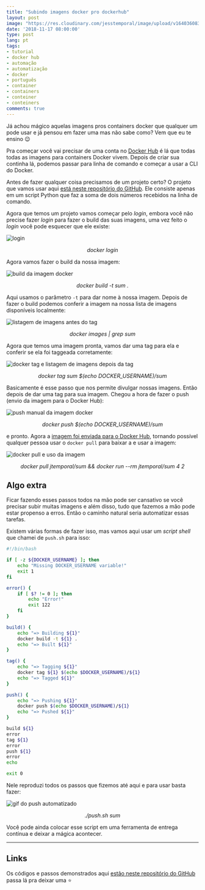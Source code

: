 ```yaml
---
title: "Subindo imagens docker pro dockerhub"
layout: post
image: "https://res.cloudinary.com/jesstemporal/image/upload/v1640360836/covers/tutorial_gfgm5n.png"
date: '2018-11-17 08:00:00'
type: post
lang: pt
tags:
- tutorial
- docker hub
- automação
- automatização
- docker
- português
- container
- containers
- conteiner
- conteiners
comments: true
---
```


Já achou mágico aquelas imagens pros containers docker que qualquer um pode usar e já pensou em fazer uma mas não sabe como? Vem que eu te ensino 😉

Pra começar você vai precisar de uma conta no [Docker Hub](https://hub.docker.com/) é lá que todas todas as imagens para containers Docker vivem. Depois de criar sua continha lá, podemos passar para linha de comando e começar a usar a CLI do Docker.

Antes de fazer qualquer coisa precisamos de um projeto certo? O projeto que vamos usar aqui [está neste repositório do GitHub](https://github.com/jtemporal/autom-dockerhub-example). Ele consiste apenas em um script Python que faz a soma de dois números recebidos na linha de comando.

Agora que temos um projeto vamos começar pelo _login_, embora você não precise fazer _login_ para fazer o build das suas imagens, uma vez feito o _login_ você pode esquecer que ele existe:

![login](https://raw.githubusercontent.com/jtemporal/autom-dockerhub-example/master/gifs/docker-login.gif)
<center>
<i>docker login</i>
</center>

Agora vamos fazer o build da nossa imagem:

![build da imagem docker](https://raw.githubusercontent.com/jtemporal/autom-dockerhub-example/master/gifs/docker-build-sum.gif)
<center>
<i>docker build -t sum .</i>
</center>

Aqui usamos o parâmetro `-t` para dar nome à nossa imagem. Depois de fazer o build podemos conferir a imagem na nossa lista de imagens disponíveis localmente: 

![listagem de imagens antes do tag](https://raw.githubusercontent.com/jtemporal/autom-dockerhub-example/master/gifs/docker-images-before-tag.gif)
<center>
<i>docker images | grep sum</i>
</center>

Agora que temos uma imagem  pronta, vamos dar uma tag para ela e conferir se ela foi taggeada corretamente:

![docker tag e listagem de imagens depois da tag](https://raw.githubusercontent.com/jtemporal/autom-dockerhub-example/master/gifs/docker-tag-sum.gif)
<center>
<i>docker tag sum $(echo DOCKER_USERNAME)/sum</i>
</center>

Basicamente é esse passo que nos permite divulgar nossas imagens. Então depois de dar uma tag para sua imagem. Chegou a hora de fazer o push (envio da imagem para o Docker Hub):

![push manual da imagem docker](https://raw.githubusercontent.com/jtemporal/autom-dockerhub-example/master/gifs/docker-push-sum.gif)
<center>
<i>docker push $(echo DOCKER_USERNAME)/sum</i>
</center>

e pronto. Agora a [imagem foi enviada para o Docker Hub](https://hub.docker.com/r/jtemporal/sum/), tornando possível qualquer pessoa usar o `docker pull` para baixar a e usar a imagem:

![docker pull e uso da imagem](https://raw.githubusercontent.com/jtemporal/autom-dockerhub-example/master/gifs/docker-pull.gif)
<center>
<i>docker pull jtemporal/sum && docker run --rm jtemporal/sum 4 2</i>
</center>

## Algo extra

Ficar fazendo esses passos todos na mão pode ser cansativo se você precisar subir muitas imagens e além disso, tudo que fazemos a mão pode estar propenso a erros. Então o caminho natural seria automatizar essas tarefas.

Existem várias formas de fazer isso, mas vamos aqui usar um _script shell_ que chamei de `push.sh` para isso:

~~~bash
#!/bin/bash

if [ -z ${DOCKER_USERNAME} ]; then
    echo "Missing DOCKER_USERNAME variable!"
    exit 1
fi

error() {
    if [ $? != 0 ]; then
        echo "Error!"
        exit 122
    fi
}

build() {
    echo "=> Building ${1}"
    docker build -t ${1} .
    echo "=> Built ${1}"
}

tag() {
    echo "=> Tagging ${1}"
    docker tag ${1} $(echo $DOCKER_USERNAME)/${1}
    echo "=> Tagged ${1}"
}

push() {
    echo "=> Pushing ${1}"
    docker push $(echo $DOCKER_USERNAME)/${1}
    echo "=> Pushed ${1}"
}

build ${1}
error
tag ${1}
error
push ${1}
error
echo

exit 0
~~~

Nele reproduzi todos os passos que fizemos até aqui  e para usar basta fazer:

![gif do push automatizado](https://raw.githubusercontent.com/jtemporal/autom-dockerhub-example/master/gifs/docker-automated-push.gif)
<center>
<i>./push.sh sum</i>
</center>

Você pode ainda colocar esse script em uma ferramenta de entrega contínua e deixar a mágica acontecer.

---

## Links

Os códigos e passos demonstrados aqui [estão neste repositório do GitHub](https://github.com/jtemporal/autom-dockerhub-example) passa lá pra deixar uma ⭐️
